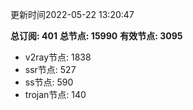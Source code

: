 更新时间2022-05-22 13:20:47

**总订阅: 401**
**总节点: 15990**
**有效节点: 3095**
- v2ray节点: 1838
- ssr节点: 527
- ss节点: 590
- trojan节点: 140

